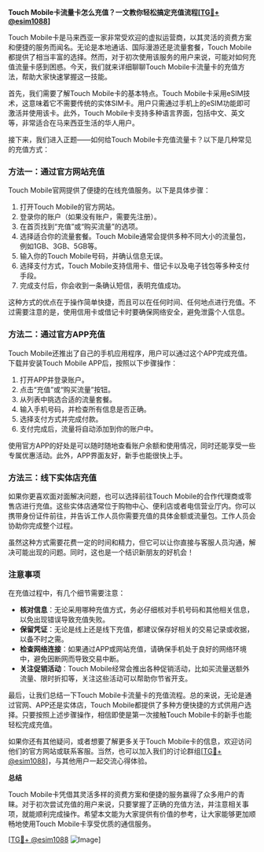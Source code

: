 **Touch Mobile卡流量卡怎么充值？一文教你轻松搞定充值流程[[TG💪+ @esim1088](https://t.me/s/esim1088)]**

Touch Mobile卡是马来西亚一家非常受欢迎的虚拟运营商，以其灵活的资费方案和便捷的服务而闻名。无论是本地通话、国际漫游还是流量套餐，Touch Mobile都提供了相当丰富的选择。然而，对于初次使用该服务的用户来说，可能对如何充值流量卡感到困惑。今天，我们就来详细聊聊Touch Mobile卡流量卡的充值方法，帮助大家快速掌握这一技能。

首先，我们需要了解Touch Mobile卡的基本特点。Touch Mobile卡采用eSIM技术，这意味着它不需要传统的实体SIM卡。用户只需通过手机上的eSIM功能即可激活并使用该卡。此外，Touch Mobile卡支持多种语言界面，包括中文、英文等，非常适合在马来西亚生活的华人用户。

接下来，我们进入正题——如何给Touch Mobile卡充值流量卡？以下是几种常见的充值方式：

### 方法一：通过官方网站充值

Touch Mobile官网提供了便捷的在线充值服务。以下是具体步骤：

1. 打开Touch Mobile的官方网站。
2. 登录你的账户（如果没有账户，需要先注册）。
3. 在首页找到“充值”或“购买流量”的选项。
4. 选择适合你的流量套餐。Touch Mobile通常会提供多种不同大小的流量包，例如1GB、3GB、5GB等。
5. 输入你的Touch Mobile号码，并确认信息无误。
6. 选择支付方式，Touch Mobile支持信用卡、借记卡以及电子钱包等多种支付手段。
7. 完成支付后，你会收到一条确认短信，表明充值成功。

这种方式的优点在于操作简单快捷，而且可以在任何时间、任何地点进行充值。不过需要注意的是，使用信用卡或借记卡时要确保网络安全，避免泄露个人信息。

### 方法二：通过官方APP充值

Touch Mobile还推出了自己的手机应用程序，用户可以通过这个APP完成充值。下载并安装Touch Mobile APP后，按照以下步骤操作：

1. 打开APP并登录账户。
2. 点击“充值”或“购买流量”按钮。
3. 从列表中挑选合适的流量套餐。
4. 输入手机号码，并检查所有信息是否正确。
5. 选择支付方式并完成付款。
6. 支付完成后，流量将自动添加到你的账户中。

使用官方APP的好处是可以随时随地查看账户余额和使用情况，同时还能享受一些专属优惠活动。此外，APP界面友好，新手也能很快上手。

### 方法三：线下实体店充值

如果你更喜欢面对面解决问题，也可以选择前往Touch Mobile的合作代理商或零售店进行充值。这些实体店通常位于购物中心、便利店或者电信营业厅内。你可以携带身份证件前往，并告诉工作人员你需要充值的具体金额或流量包。工作人员会协助你完成整个过程。

虽然这种方式需要花费一定的时间和精力，但它可以让你直接与客服人员沟通，解决可能出现的问题。同时，这也是一个结识新朋友的好机会！

### 注意事项

在充值过程中，有几个细节需要注意：

- **核对信息**：无论采用哪种充值方式，务必仔细核对手机号码和其他相关信息，以免出现错误导致充值失败。
- **保留凭证**：无论是线上还是线下充值，都建议保存好相关的交易记录或收据，以备不时之需。
- **检查网络连接**：如果通过APP或网站充值，请确保手机处于良好的网络环境中，避免因断网而导致交易中断。
- **关注促销活动**：Touch Mobile经常会推出各种促销活动，比如买流量送额外流量、限时折扣等，关注这些活动可以帮助你节省开支。

最后，让我们总结一下Touch Mobile卡流量卡的充值流程。总的来说，无论是通过官网、APP还是实体店，Touch Mobile都提供了多种方便快捷的方式供用户选择。只要按照上述步骤操作，相信即使是第一次接触Touch Mobile卡的新手也能轻松完成充值。

如果你还有其他疑问，或者想要了解更多关于Touch Mobile卡的信息，欢迎访问他们的官方网站或联系客服。当然，也可以加入我们的讨论群组[[TG💪+ @esim1088](https://t.me/s/esim1088)]，与其他用户一起交流心得体验。

**总结**

Touch Mobile卡凭借其灵活多样的资费方案和便捷的服务赢得了众多用户的青睐。对于初次尝试充值的用户来说，只要掌握了正确的充值方法，并注意相关事项，就能顺利完成操作。希望本文能为大家提供有价值的参考，让大家能够更加顺畅地使用Touch Mobile卡享受优质的通信服务。

[[TG💪+ @esim1088](https://t.me/s/esim1088) ![Image](https://i.postimg.cc/4NQfJmqS/Snipaste-2025-05-13-00-14-12.png)]